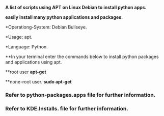 **A list of scripts using APT on Linux Debian to install python apps.** 

**easily install many python applications and packages.**

*Operationg-System: Debian Bullseye.

*Usage: apt.

*Language: Python.


**In your terminal enter the commands below to install python packages and applications using apt.


**root user
 **apt-get**
 
 
 **none-root user.
 **sudo apt-get**
 

### Refer to python-packages.apps file for further information. 

### Refer to KDE.Installs. file for further information.
